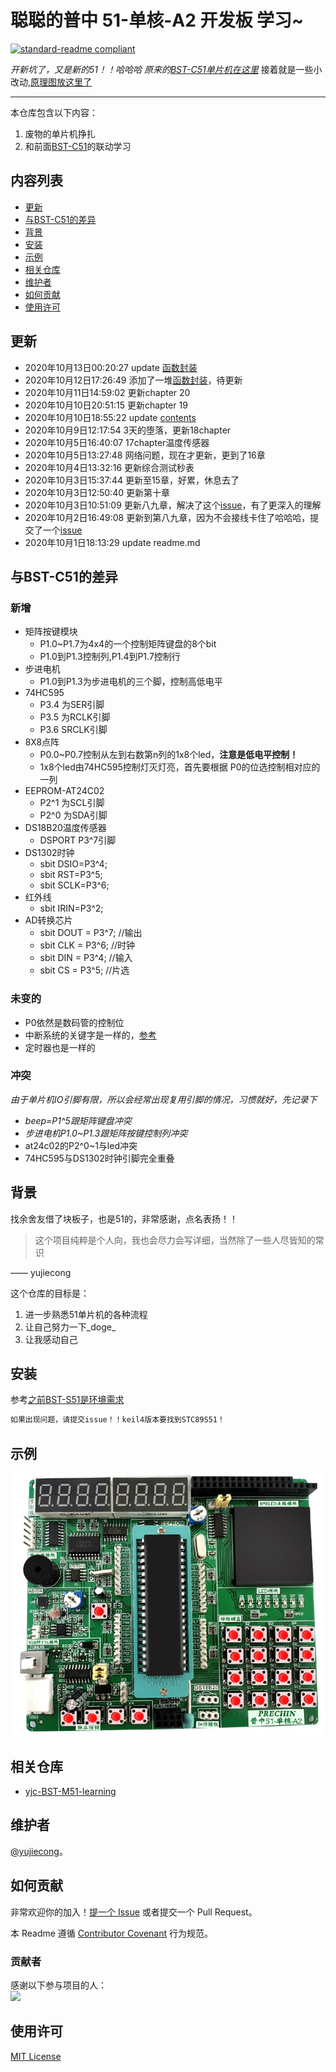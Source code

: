 # 聪聪的普中 51-单核-A2 开发板 学习~

[![standard-readme compliant](https://img.shields.io/badge/readme%20style-standard-brightgreen.svg?style=flat-square)](https://github.com/yujiecong/yjc-c51-A2-learning)

_开新坑了，又是新的51！！哈哈哈  原来的[BST-C51单片机在这里](https://github.com/yujiecong/yjc-BST-M51-learning)_
接着就是一些小改动,[原理图放这里了](A2开发板原理图.pdf)
***
本仓库包含以下内容：

1. 废物的单片机挣扎
2. 和前面[BST-C51](https://github.com/yujiecong/yjc-BST-M51-learning)的联动学习

## 内容列表
- [更新](#更新)
- [与BST-C51的差异](#与BST-C51的差异)
- [背景](#背景)
- [安装](#安装)
- [示例](#示例)
- [相关仓库](#相关仓库)
- [维护者](#维护者)
- [如何贡献](#如何贡献)
- [使用许可](#使用许可)
## 更新
- 2020年10月13日00:20:27 update [函数封装](./contents/my-experiment)
- 2020年10月12日17:26:49 添加了一堆[函数封装](./contents/my-experiment)，待更新
- 2020年10月11日14:59:02 更新chapter 20
- 2020年10月10日20:51:15 更新chapter 19
- 2020年10月10日18:55:22 update [contents](https://github.com/yujiecong/yjc-PrechinA2-learning/tree/master/contents)
- 2020年10月9日12:17:54 3天的堕落，更新18chapter
- 2020年10月5日16:40:07 17chapter温度传感器
- 2020年10月5日13:27:48 网络问题，现在才更新，更到了16章
- 2020年10月4日13:32:16 更新综合测试秒表
- 2020年10月3日15:37:44 更新至15章，好累，休息去了
- 2020年10月3日12:50:40 更新第十章
- 2020年10月3日10:51:09 更新八九章，解决了这个[issue](https://github.com/yujiecong/yjc-c51-A2-learning/issues)，有了更深入的理解
- 2020年10月2日16:49:08 更新到第八九章，因为不会接线卡住了哈哈哈，提交了一个[issue](https://github.com/yujiecong/yjc-c51-A2-learning/issues)
- 2020年10月1日18:13:29 update readme.md
## 与BST-C51的差异
### 新增
- 矩阵按键模块
  - P1.0~P1.7为4x4的一个控制矩阵键盘的8个bit
  - P1.0到P1.3控制列,P1.4到P1.7控制行
- 步进电机
  - P1.0到P1.3为步进电机的三个脚，控制高低电平
- 74HC595
  - P3.4 为SER引脚
  - P3.5 为RCLK引脚
  - P3.6 SRCLK引脚
- 8X8点阵
  - P0.0~P0.7控制从左到右数第n列的1x8个led，__注意是低电平控制！__
  - 1x8个led由74HC595控制灯灭灯亮，首先要根据 P0的位选控制相对应的一列
- EEPROM-AT24C02
  - P2^1 为SCL引脚
  - P2^0 为SDA引脚
- DS18B20温度传感器
  - DSPORT P3^7引脚
- DS1302时钟
  - sbit DSIO=P3^4;
  - sbit RST=P3^5;
  - sbit SCLK=P3^6;
- 红外线
  - sbit IRIN=P3^2;
- AD转换芯片
  - sbit DOUT = P3^7;	  //输出
  - sbit CLK  = P3^6;	  //时钟
  - sbit DIN  = P3^4;	  //输入
  - sbit CS   = P3^5;	  //片选
  
### 未变的
- P0依然是数码管的控制位
- 中断系统的关键字是一样的，[参考](https://github.com/yujiecong/yjc-BST-M51-learning/tree/master/contents/project9%20%E5%8D%95%E7%89%87%E6%9C%BA%E4%B8%AD%E6%96%AD%E7%B3%BB%E7%BB%9F)
- 定时器也是一样的

### 冲突
_由于单片机IO引脚有限，所以会经常出现复用引脚的情况，习惯就好，先记录下_
- _beep=P1^5跟矩阵键盘冲突_
- _步进电机P1.0~P1.3跟矩阵按键控制列冲突_
- at24c02的P2^0~1与led冲突
- 74HC595与DS1302时钟引脚完全重叠
## 背景

找余舍友借了块板子，也是51的，非常感谢，点名表扬！！

> 这个项目纯粹是个人向，我也会尽力会写详细，当然除了一些人尽皆知的常识  

—— yujiecong

这个仓库的目标是：

1. 进一步熟悉51单片机的各种流程
2. 让自己努力一下_doge_
3. 让我感动自己

## 安装

参考[之前BST-S51是环境需求](https://github.com/yujiecong/yjc-PrechinA2-learning)

```sh
如果出现问题，请提交issue！！keil4版本要找到STC89S51！
```


## 示例
![img](img/a2.png)

## 相关仓库

- [yjc-BST-M51-learning](https://github.com/yujiecong/yjc-PrechinA2-learning)

## 维护者

[@yujiecong](https://github.com/yujiecong)。

## 如何贡献

非常欢迎你的加入！[提一个 Issue](https://github.com/yujiecong/yjc-c51-A2-learning/issues/new) 或者提交一个 Pull Request。


本 Readme 遵循 [Contributor Covenant](http://contributor-covenant.org/version/1/3/0/) 行为规范。

### 贡献者

感谢以下参与项目的人：  
<a href="graphs/contributors"><img src="https://avatars2.githubusercontent.com/u/44287052?s=60&amp;v=4" /></a>


## 使用许可
[MIT License](https://github.com/yujiecong/yjc-PrechinA2-learning/blob/master/LICENSE)
